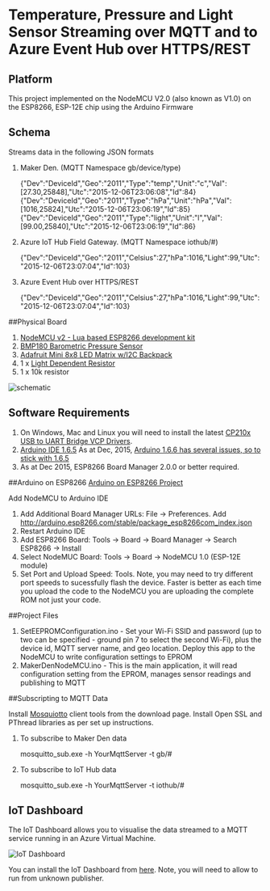 # Temperature, Pressure and Light Sensor Streaming over MQTT and to Azure Event Hub over HTTPS/REST

## Platform

This project implemented on the NodeMCU V2.0 (also known as V1.0) on the ESP8266, ESP-12E chip using the Arduino Firmware

## Schema

Streams data in the following JSON formats

1. Maker Den. (MQTT Namespace gb/device/type)

    {"Dev":"DeviceId","Geo":"2011","Type":"temp","Unit":"c","Val":[27.30,25848],"Utc":"2015-12-06T23:06:08","Id":84}
    {"Dev":"DeviceId","Geo":"2011","Type":"hPa","Unit":"hPa","Val":[1016,25824],"Utc":"2015-12-06T23:06:19","Id":85}
    {"Dev":"DeviceId","Geo":"2011","Type":"light","Unit":"l","Val":[99.00,25840],"Utc":"2015-12-06T23:06:19","Id":86}
    
2. Azure IoT Hub Field Gateway. (MQTT Namespace iothub/#)

    {"Dev":"DeviceId","Geo":"2011","Celsius":27,"hPa":1016,"Light":99,"Utc":"2015-12-06T23:07:04","Id":103}
    
3. Azure Event Hub over HTTPS/REST

    {"Dev":"DeviceId","Geo":"2011","Celsius":27,"hPa":1016,"Light":99,"Utc":"2015-12-06T23:07:04","Id":103}

##Physical Board

1. [NodeMCU v2 - Lua based ESP8266 development kit](http://tronixlabs.com/wireless/esp8266/nodemcu-v2-lua-based-esp8266-development-kit)
2. [BMP180 Barometric Pressure Sensor](http://tronixlabs.com/sensors/altitude/bmp180-barometric-pressure-sensor-board/)
3. [Adafruit Mini 8x8 LED Matrix w/I2C Backpack](http://tronixlabs.com/display/led/matrix/adafruit-mini-8x8-led-matrix-w-i2c-backpack-red-australia/)
4. 1 x [Light Dependent Resistor](http://tronixlabs.com/sensors/light/ldr/light-dependent-resistor/)
5. 1 x 10k resistor

![schematic](https://github.com/MakerDen/Maker-Den-Arduino-and-NodeMCU-ESP8266/blob/master/MakerDenNodeMCU/Fritzing/NodeMCU%20MQTT%20Board_bb.jpg)

    
## Software Requirements

1. On Windows, Mac and Linux you will need to install the latest [CP210x USB to UART Bridge VCP Drivers](https://www.silabs.com/products/mcu/Pages/USBtoUARTBridgeVCPDrivers.aspx).
2. [Arduino IDE 1.6.5](https://www.arduino.cc/en/Main/Software) As at Dec, 2015, [Arduino 1.6.6 has several issues, so to stick with 1.6.5](http://esp8266.github.io/Arduino/versions/2.0.0/doc/installing.html)
3. As at Dec 2015, ESP8266 Board Manager 2.0.0 or better required.

##Arduino on ESP8266
[Arduino on ESP8266 Project](https://github.com/esp8266/Arduino)

Add NodeMCU to Arduino IDE

1. Add Additional Board Manager URLs: File -> Preferences.  Add http://arduino.esp8266.com/stable/package_esp8266com_index.json 
2. Restart Arduino IDE
3. Add ESP8266 Board: Tools -> Board -> Board Manager -> Search ESP8266 -> Install
4. Select NodeMUC Board: Tools -> Board -> NodeMCU 1.0 (ESP-12E module)
5. Set Port and Upload Speed: Tools.  Note, you may need to try different port speeds to sucessfully flash the device. Faster is better as each time you upload the code to the NodeMCU you are uploading the complete ROM not just your code.



##Project Files

1. SetEEPROMConfiguration.ino - Set your Wi-Fi SSID and password (up to two can be specified - ground pin 7 to select the second Wi-Fi), plus the device id, MQTT server name, and geo location.  Deploy this app to the NodeMCU to write configuration settings to EPROM
7. MakerDenNodeMCU.ino - This is the main application, it will read configuration setting from the EPROM, manages sensor readings and publishing to MQTT

##Subscripting to MQTT Data

Install [Mosquiotto](www.mosquitto.org) client tools from the download page.  Install Open SSL and PThread libraries as per set up instructions.

1. To subscribe to Maker Den data

    mosquitto_sub.exe -h YourMqttServer -t gb/# 
    
2. To subscribe to IoT Hub data

    mosquitto_sub.exe -h YourMqttServer -t iothub/#



## IoT Dashboard
The IoT Dashboard allows you to visualise the data streamed to a MQTT service running in an Azure Virtual Machine. 

![IoT Dashboard](https://github.com/MakerDen/IoT-Maker-Den-NETMF/blob/master/MakerDen/Lab%20Code/IoTDashboard.JPG)

You can install the IoT Dashboard from [here](http://iotmakerdendashboard.azurewebsites.net/install/publish.htm).  Note, you will need to allow to run from unknown publisher.
